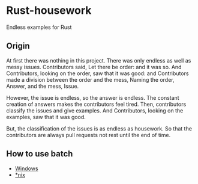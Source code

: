 # Rust-housework
Endless examples for Rust

## Origin
At first there was nothing in this project. There was only endless as well as messy issues. Contributors said, Let there be order: and it was so. And Contributors, looking on the order, saw that it was good: and Contributors made a division between the order and the mess, Naming the order, Answer, and the mess, Issue.

However, the issue is endless, so the answer is endless. The constant creation of answers makes the contributors feel tired. Then, contributors classify the issues and give examples. And Contributors, looking on the examples, saw that it was good.

But, the classification of the issues is as endless as housework. So that the contributors are always pull requests not rest until the end of time.

## How to use batch
- [Windows](https://github.com/3442853561/rust-housework/blob/master/batch/update.bat)  
- [*nix](https://github.com/3442853561/rust-housework/blob/master/batch/update.sh)  
